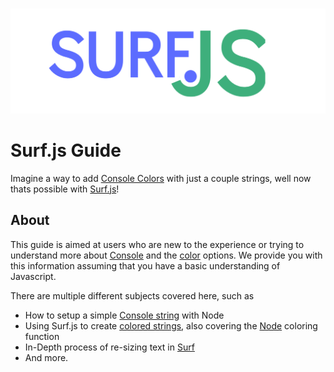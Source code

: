 <div align="center">
	<br />
	<p>
		<a href="#"><img src="surf.js1.png" width="546" alt="surf.js" /></a>
	</p>
</div>

# Surf.js Guide
Imagine a way to add [Console Colors](https://nodejs.org/docs/latest-v17.x/api/console.html#class-console) with just a couple strings, well now thats possible with [Surf.js](https://github.com/surfjs)!

## About
This guide is aimed at users who are new to the experience or trying to understand more about [Console](https://nodejs.org/docs/latest-v17.x/api/console.html#class-console) and the [color](https://blog.logrocket.com/using-console-colors-node-js/) options. We provide you with this information assuming that you have a basic understanding of Javascript.

There are multiple different subjects covered here, such as

- How to setup a simple [Console string](https://nodejs.org/docs/latest-v17.x/api/console.html#new-consoleoptions) with Node
- Using Surf.js to create [colored strings](), also covering the [Node](https://nodejs.org/docs/) coloring function
- In-Depth process of re-sizing text in [Surf](https://github.com/surfjs)
- And more.
